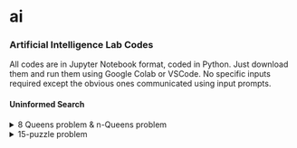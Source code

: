 # ai
### Artificial Intelligence Lab Codes

All codes are in Jupyter Notebook format, coded in Python. Just download them and run them using Google Colab or VSCode. 
No specific inputs required except the obvious ones communicated using input prompts.

#### Uninformed Search

<details>
  <summary> 8 Queens problem & n-Queens problem</summary>
  
  The goal of the n-queens problem is to place n queens on a chessboard such that no queen attacks any other. 
  The problem formulation in terms of the state-space is as follows:
  
  * States: Any arrangement of 0-n queens on the board is a state.
  * Initial State: No queens on the board.
  * Actions: Add a queen to any empty square.
  * Transition Model: Returns the board with a queen added to the specified square.
  * Goal test: n queens are on the board, none attacked.
  
  Write a program to:
  1. Solve the problem starting from the initial state and print the solution chessboard.
  2. Print the number of solutions to the problem.
  3. Print the number of non-attacking states.

</details>

<details>
    <summary>15-puzzle problem</summary>
   As an input, you will be given an initial and a
  goal board configuration and your task is to find a sequence of moves that takes the initial board
  configuration to the goal board configuration. 
  
    The problem formulation in terms of the state-space
  is as follows:

  * States: Any arrangement of numbers 1-15 on the board together with a blank cell is a state.
  * Initial State: A random placement of numbers 1-15 and the blank in the 16 cells of the board.
  * Actions: up,down,left,right. The respective action swaps the number to the up,down,left,right
  of the blank cell with the blank cell.
  * Transition Model: Returns the new board after an application of the action.
  * Goal test: Whether the current state matches with the goal configuration.

  Implement the graph search algorithm to print a path from the initial state leading to the goal
  state along with the corresponding action sequence (initial-board – up – next-board – down – next
  board – ... – right – goal-board)
  </details>
